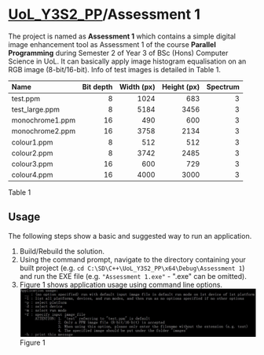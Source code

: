 # [UoL_Y3S2_PP](https://github.com/ArvinZJC/UoL_Y3S2_PP)/Assessment 1

The project is named as **Assessment 1** which contains a simple digital image enhancement tool as Assessment 1 of the course **Parallel Programming** during Semester 2 of Year 3 of BSc (Hons) Computer Science in UoL. It can basically apply image histogram equalisation on an RGB image (8-bit/16-bit). Info of test images is detailed in Table 1.

| Name | Bit depth | Width (px) | Height (px) | Spectrum |
| :-- | --: | --: | --: | --: |
| test.ppm | 8 | 1024 | 683 | 3
| test_large.ppm | 8 | 5184 | 3456 | 3
| monochrome1.ppm | 16 | 490 | 600 | 3
| monochrome2.ppm | 16 | 3758 | 2134 | 3
| colour1.ppm | 8 | 512 | 512 | 3
| colour2.ppm | 8 | 3742 | 2485 | 3
| colour3.ppm | 16 | 600 | 729 | 3
| colour4.ppm | 16 | 4000 | 3000 | 3

Table 1

## Usage

The following steps show a basic and suggested way to run an application.

1. Build/Rebuild the solution.
2. Using the command prompt, navigate to the directory containing your built project (e.g. `cd C:\SD\C++\UoL_Y3S2_PP\x64\Debug\Assessment 1`) and run the EXE file (e.g. `"Assessment 1.exe"` - ".exe" can be omitted).
3. Figure 1 shows application usage using command line options.
![application_usage.jpg](application_usage.jpg "Application usage using command line options.")Figure 1
